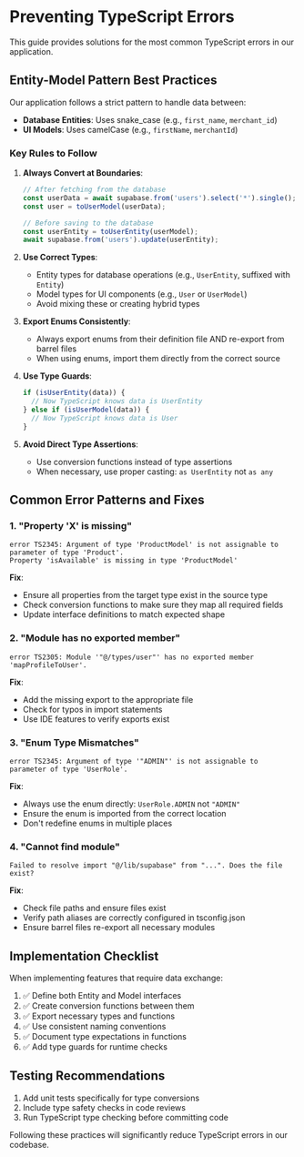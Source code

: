 
# Preventing TypeScript Errors

This guide provides solutions for the most common TypeScript errors in our application.

## Entity-Model Pattern Best Practices

Our application follows a strict pattern to handle data between:
- **Database Entities**: Uses snake_case (e.g., `first_name`, `merchant_id`)
- **UI Models**: Uses camelCase (e.g., `firstName`, `merchantId`)

### Key Rules to Follow

1. **Always Convert at Boundaries**:
   ```typescript
   // After fetching from the database
   const userData = await supabase.from('users').select('*').single();
   const user = toUserModel(userData);
   
   // Before saving to the database
   const userEntity = toUserEntity(userModel);
   await supabase.from('users').update(userEntity);
   ```

2. **Use Correct Types**:
   - Entity types for database operations (e.g., `UserEntity`, suffixed with `Entity`)
   - Model types for UI components (e.g., `User` or `UserModel`)
   - Avoid mixing these or creating hybrid types

3. **Export Enums Consistently**:
   - Always export enums from their definition file AND re-export from barrel files
   - When using enums, import them directly from the correct source

4. **Use Type Guards**:
   ```typescript
   if (isUserEntity(data)) {
     // Now TypeScript knows data is UserEntity
   } else if (isUserModel(data)) {
     // Now TypeScript knows data is User
   }
   ```

5. **Avoid Direct Type Assertions**:
   - Use conversion functions instead of type assertions
   - When necessary, use proper casting: `as UserEntity` not `as any`

## Common Error Patterns and Fixes

### 1. "Property 'X' is missing"

```
error TS2345: Argument of type 'ProductModel' is not assignable to parameter of type 'Product'.
Property 'isAvailable' is missing in type 'ProductModel'
```

**Fix**: 
- Ensure all properties from the target type exist in the source type
- Check conversion functions to make sure they map all required fields
- Update interface definitions to match expected shape

### 2. "Module has no exported member"

```
error TS2305: Module '"@/types/user"' has no exported member 'mapProfileToUser'.
```

**Fix**:
- Add the missing export to the appropriate file
- Check for typos in import statements
- Use IDE features to verify exports exist

### 3. "Enum Type Mismatches"

```
error TS2345: Argument of type '"ADMIN"' is not assignable to parameter of type 'UserRole'.
```

**Fix**:
- Always use the enum directly: `UserRole.ADMIN` not `"ADMIN"`
- Ensure the enum is imported from the correct location
- Don't redefine enums in multiple places

### 4. "Cannot find module"

```
Failed to resolve import "@/lib/supabase" from "...". Does the file exist?
```

**Fix**:
- Check file paths and ensure files exist
- Verify path aliases are correctly configured in tsconfig.json
- Ensure barrel files re-export all necessary modules

## Implementation Checklist

When implementing features that require data exchange:

1. ✅ Define both Entity and Model interfaces
2. ✅ Create conversion functions between them
3. ✅ Export necessary types and functions
4. ✅ Use consistent naming conventions
5. ✅ Document type expectations in functions
6. ✅ Add type guards for runtime checks

## Testing Recommendations

1. Add unit tests specifically for type conversions
2. Include type safety checks in code reviews
3. Run TypeScript type checking before committing code

Following these practices will significantly reduce TypeScript errors in our codebase.

